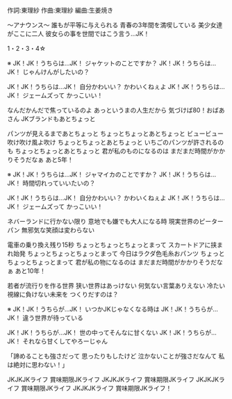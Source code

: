 作詞:東理紗
作曲:東理紗
編曲:生姜焼き



～アナウンス～
誰もが平等に与えられる
青春の3年間を満喫している
美少女達がここに二人
彼女らの事を世間ではこう言う…JK！ 


1・2・3・4☆

※
JK！JK！うちらは…JK！
ジャケットのことですか？
JK！JK！うちらは…JK！
じゃんけんがしたいの？

JK！JK！うちらは…JK！
自分かわいい？ かわいくねぇよ
JK！JK！うちらは…JK！
ジェームズって かっこいい！



なんだかんだで焦っているのよ
あっというまの人生だから
気づけば80！おばあさん
JKブランドもあとちょっと



パンツが見えるまであとちょっと
ちょっとちょっとあとちょっと
ビュービュー吹け吹け風よ吹け
ちょっとちょっとあとちょっと
いちごのパンツが許されるのも
ちょっとちょっとあとちょっと
君が私のものになるのは
まだまだ時間がかかりそうだなぁ
あと5年！


※
JK！JK！うちらは…JK！
ジャマイカのことですか？
JK！JK！うちらは…JK！
時間切れっていいたいの？

JK！JK！うちらは…JK！
自分かわいい？ かわいくねぇよ
JK！JK！うちらは…JK！
ジェームズって かっこいい！



ネバーランドに行かない限り
意地でも嫌でも大人になる時
現実世界のピーターパン
無邪気な笑顔は変わらない



電車の乗り換え残り15秒
ちょっとちょっとちょっとまって
スカートドアに挟まれ始発
ちょっとちょっとちょっとまって
今日はラクダ色毛糸おパンツ
ちょっとちょっとちょっとまって
君が私の物になるのは
まだまだ時間がかかりそうだなぁ
あと10年！



若者が流行りを作る世界
狭い世界はあっけない
何気ない言葉ありえない
冷たい視線に負けない未来を
つくりだすのは？


※
JK！JK！うちらが…JK！
いつかJKじゃなくなる時は
JK！JK！うちらが…JK！
違う世界が待っている

JK！JK！うちらが…JK！
世の中ってそんなに甘くない
JK！JK！うちらが…JK！
それなら甘くしてやろーじゃん



「諦めることも強さだって
思ったりもしたけど
泣かないことが強さだなんて
私は絶対に思わない！」



JKJKJKライフ
賞味期限JKライフ
JKJKJKライフ
賞味期限JKライフ
JKJKJKライフ
賞味期限JKライフ
JKJKJKライフ
賞味期限JKライフ！
